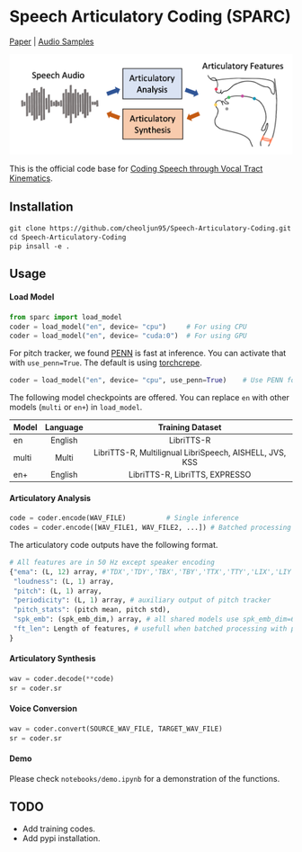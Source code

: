 # Speech Articulatory Coding (SPARC)
[Paper](https://arxiv.org/abs/2406.12998) | [Audio Samples](https://berkeley-speech-group.github.io/sparc-demo)

<div align="center">
    <img src="images/articulatory_coding.png" alt="drawing" width="600"/>
</div>

This is the official code base for [Coding Speech through Vocal Tract Kinematics](https://arxiv.org/abs/2406.12998).

## Installation

```
git clone https://github.com/cheoljun95/Speech-Articulatory-Coding.git
cd Speech-Articulatory-Coding
pip insall -e .
```

## Usage

#### Load Model

```python
from sparc import load_model
coder = load_model("en", device= "cpu")     # For using CPU
coder = load_model("en", device= "cuda:0")  # For using GPU
```

For pitch tracker, we found [PENN](https://github.com/interactiveaudiolab/penn) is fast at inference. You can activate that with `use_penn=True`. The default is using [torchcrepe](https://github.com/maxrmorrison/torchcrepe).

```python
coder = load_model("en", device= "cpu", use_penn=True)    # Use PENN for pitch tracker

```

The following model checkpoints are offered. You can replace `en` with other models (`multi` or `en+`) in `load_model`.

| Model  | Language |     Training Dataset    | 
|--------|:--------:|:--------------:|
| en     |  English |LibriTTS-R|
| multi  |   Multi  |LibriTTS-R, Multilignual LibriSpeech, AISHELL, JVS, KSS    |
| en+     |  English |LibriTTS-R, LibriTTS, EXPRESSO|


#### Articulatory Analysis

```python
code = coder.encode(WAV_FILE)          # Single inference
codes = coder.encode([WAV_FILE1, WAV_FILE2, ...]) # Batched processing
```


The articulatory code outputs have the following format.

```python
# All features are in 50 Hz except speaker encoding
{"ema": (L, 12) array, #'TDX','TDY','TBX','TBY','TTX','TTY','LIX','LIY','ULX','ULY','LLX','LLY'
 "loudness": (L, 1) array, 
 "pitch": (L, 1) array, 
 "periodicity": (L, 1) array, # auxiliary output of pitch tracker
 "pitch_stats": (pitch mean, pitch std),
 "spk_emb": (spk_emb_dim,) array, # all shared models use spk_emb_dim=64
 "ft_len": Length of features, # usefull when batched processing with padding
}
```

#### Articulatory Synthesis

```python
wav = coder.decode(**code)
sr = coder.sr
```

#### Voice Conversion

```python
wav = coder.convert(SOURCE_WAV_FILE, TARGET_WAV_FILE)
sr = coder.sr
```
#### Demo

Please check `notebooks/demo.ipynb` for a demonstration of the functions.


## TODO

- Add training codes.
- Add pypi installation.

